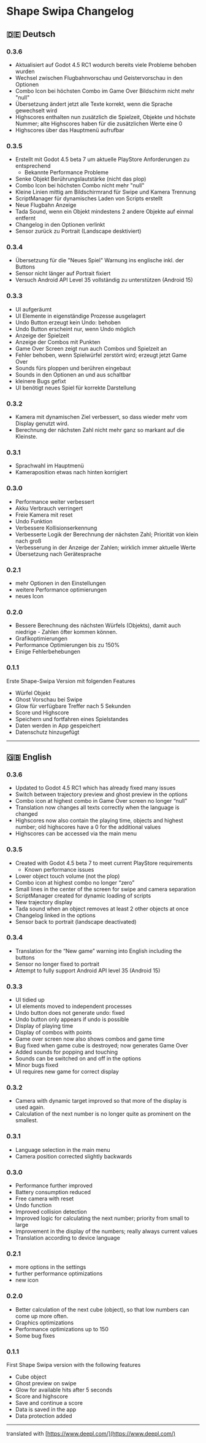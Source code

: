 # Shape Swipa Changelog

## 🇩🇪 Deutsch

### 0.3.6
- Aktualisiert auf Godot 4.5 RC1 wodurch bereits viele Probleme behoben wurden
- Wechsel zwischen Flugbahnvorschau und Geistervorschau in den Optionen
- Combo Icon bei höchsten Combo im Game Over Bildschirm nicht mehr "null"
- Übersetzung ändert jetzt alle Texte korrekt, wenn die Sprache gewechselt wird
- Highscores enthalten nun zusätzlich die Spielzeit, Objekte und höchste Nummer; alte Highscores haben für die zusätzlichen Werte eine 0
- Highscores über das Hauptmenü aufrufbar

### 0.3.5
- Erstellt mit Godot 4.5 beta 7 um aktuelle PlayStore Anforderungen zu entsprechend
  - Bekannte Performance Probleme
- Senke Objekt Berührungslautstärke (nicht das plop)
- Combo Icon bei höchsten Combo nicht mehr "null"
- Kleine Linien mittig am Bildschirmrand für Swipe und Kamera Trennung
- ScriptManager für dynamisches Laden von Scripts erstellt
- Neue Flugbahn Anzeige
- Tada Sound, wenn ein Objekt mindestens 2 andere Objekte auf einmal entfernt
- Changelog in den Optionen verlinkt
- Sensor zurück zu Portrait (Landscape desktiviert)

### 0.3.4
- Übersetzung für die "Neues Spiel" Warnung ins englische inkl. der Buttons
- Sensor nicht länger auf Portrait fixiert
- Versuch Android API Level 35 vollständig zu unterstützen (Android 15)

### 0.3.3
- UI aufgeräumt
- UI Elemente in eigenständige Prozesse ausgelagert
- Undo Button erzeugt kein Undo: behoben
- Undo Button erscheint nur, wenn Undo möglich
- Anzeige der Spielzeit
- Anzeige der Combos mit Punkten
- Game Over Screen zeigt nun auch Combos und Spielzeit an
- Fehler behoben, wenn Spielwürfel zerstört wird; erzeugt jetzt Game Over
- Sounds fürs ploppen und berühren eingebaut
- Sounds in den Optionen an und aus schaltbar
- kleinere Bugs gefixt
- UI benötigt neues Spiel für korrekte Darstellung

### 0.3.2
- Kamera mit dynamischen Ziel verbessert, so dass wieder mehr vom Display genutzt wird.
- Berechnung der nächsten Zahl nicht mehr ganz so markant auf die Kleinste.

### 0.3.1
- Sprachwahl im Hauptmenü
- Kameraposition etwas nach hinten korrigiert

### 0.3.0
- Performance weiter verbessert 
- Akku Verbrauch verringert 
- Freie Kamera mit reset
- Undo Funktion
- Verbessere Kollisionserkennung
- Verbesserte Logik der Berechnung der nächsten Zahl; Priorität von klein nach groß
- Verbesserung in der Anzeige der Zahlen; wirklich immer aktuelle Werte
- Übersetzung nach Gerätesprache

### 0.2.1
- mehr Optionen in den Einstellungen
- weitere Performance optimierungen
- neues Icon

### 0.2.0
- Bessere Berechnung des nächsten Würfels (Objekts), damit auch niedrige - Zahlen öfter kommen können.
- Grafikoptimierungen
- Performance Optimierungen bis zu 150%
- Einige Fehlerbehebungen

### 0.1.1
Erste Shape-Swipa Version mit folgenden Features
- Würfel Objekt
- Ghost Vorschau bei Swipe
- Glow für verfügbare Treffer nach 5 Sekunden
- Score und Highscore
- Speichern und fortfahren eines Spielstandes
- Daten werden in App gespeichert
- Datenschutz hinzugefügt

---

## 🇬🇧 English

### 0.3.6
- Updated to Godot 4.5 RC1 which has already fixed many issues
- Switch between trajectory preview and ghost preview in the options
- Combo icon at highest combo in Game Over screen no longer “null”
- Translation now changes all texts correctly when the language is changed
- Highscores now also contain the playing time, objects and highest number; old highscores have a 0 for the additional values
- Highscores can be accessed via the main menu

### 0.3.5
- Created with Godot 4.5 beta 7 to meet current PlayStore requirements
  - Known performance issues
- Lower object touch volume (not the plop)
- Combo icon at highest combo no longer “zero”
- Small lines in the center of the screen for swipe and camera separation
- ScriptManager created for dynamic loading of scripts
- New trajectory display
- Tada sound when an object removes at least 2 other objects at once
- Changelog linked in the options
- Sensor back to portrait (landscape deactivated)

### 0.3.4
- Translation for the “New game” warning into English including the buttons
- Sensor no longer fixed to portrait
- Attempt to fully support Android API level 35 (Android 15)

### 0.3.3
- UI tidied up
- UI elements moved to independent processes
- Undo button does not generate undo: fixed
- Undo button only appears if undo is possible
- Display of playing time
- Display of combos with points
- Game over screen now also shows combos and game time
- Bug fixed when game cube is destroyed; now generates Game Over
- Added sounds for popping and touching
- Sounds can be switched on and off in the options
- Minor bugs fixed
- UI requires new game for correct display

### 0.3.2
- Camera with dynamic target improved so that more of the display is used again.
- Calculation of the next number is no longer quite as prominent on the smallest.

### 0.3.1
- Language selection in the main menu
- Camera position corrected slightly backwards

### 0.3.0
- Performance further improved
- Battery consumption reduced
- Free camera with reset
- Undo function
- Improved collision detection
- Improved logic for calculating the next number; priority from small to large
- Improvement in the display of the numbers; really always current values
- Translation according to device language

### 0.2.1
- more options in the settings
- further performance optimizations
- new icon

### 0.2.0
- Better calculation of the next cube (object), so that low numbers can come up more often.
- Graphics optimizations
- Performance optimizations up to 150
- Some bug fixes

### 0.1.1
First Shape Swipa version with the following features
- Cube object
- Ghost preview on swipe
- Glow for available hits after 5 seconds
- Score and highscore
- Save and continue a score
- Data is saved in the app
- Data protection added

---

translated with [https://www.deepl.com/](https://www.deepl.com/)
